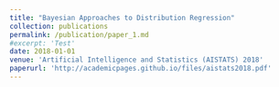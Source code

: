 ```yaml
---
title: "Bayesian Approaches to Distribution Regression"
collection: publications
permalink: /publication/paper_1.md
#excerpt: 'Test'
date: 2018-01-01
venue: 'Artificial Intelligence and Statistics (AISTATS) 2018'
paperurl: 'http://academicpages.github.io/files/aistats2018.pdf'
---
```


